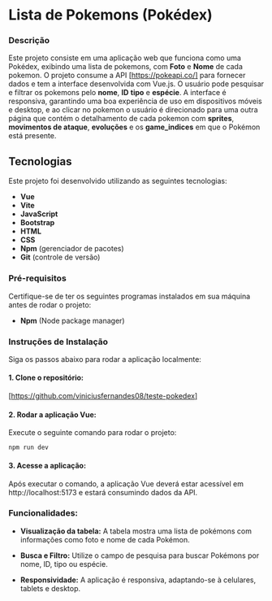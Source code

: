 # Lista de Pokemons (Pokédex)

### Descrição

Este projeto consiste em uma aplicação web que funciona como uma Pokédex, exibindo uma lista de pokemons, com **Foto** e **Nome** de cada pokemon. O projeto consume a API [https://pokeapi.co/] para fornecer dados e tem a interface desenvolvida com Vue.js. O usuário pode pesquisar e filtrar os pokemons pelo **nome**, **ID** **tipo** e **espécie**. A interface é responsiva, garantindo uma boa experiência de uso em dispositivos móveis e desktop, e ao clicar no pokemon o usuário é direcionado para uma outra página que contém o detalhamento de cada pokemon com **sprites**, **movimentos de ataque**, **evoluções** e os **game_indices** em que o Pokémon está presente.

## Tecnologias

Este projeto foi desenvolvido utilizando as seguintes tecnologias:

- **Vue** 
- **Vite**
- **JavaScript**
- **Bootstrap**
- **HTML**
- **CSS**
- **Npm** (gerenciador de pacotes)
- **Git** (controle de versão)

### Pré-requisitos

Certifique-se de ter os seguintes programas instalados em sua máquina antes de rodar o projeto:

- **Npm** (Node package manager)

### Instruções de Instalação

Siga os passos abaixo para rodar a aplicação localmente:

#### 1. Clone o repositório:

[https://github.com/viniciusfernandes08/teste-pokedex]

####  2. Rodar a aplicação Vue:
Execute o seguinte comando para rodar o projeto:

`npm run dev`

#### 3. Acesse a aplicação: 
Após executar o comando, a aplicação Vue deverá estar acessível em http://localhost:5173 e estará consumindo dados da API.

### Funcionalidades:

- **Visualização da tabela:** A tabela mostra uma lista de pokémons com informações como foto e nome de cada Pokémon.

- **Busca e Filtro:** Utilize o campo de pesquisa para buscar Pokémons por nome, ID, tipo ou espécie.

- **Responsividade:** A aplicação é responsiva, adaptando-se à celulares, tablets e desktop.